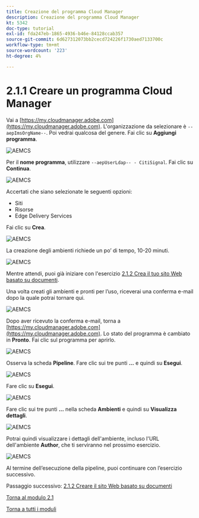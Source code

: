 ```yaml
---
title: Creazione del programma Cloud Manager
description: Creazione del programma Cloud Manager
kt: 5342
doc-type: tutorial
exl-id: fda247eb-1865-4936-b46e-84128ccab357
source-git-commit: 6d627312073bb2cecd724226f1730aed7133700c
workflow-type: tm+mt
source-wordcount: '223'
ht-degree: 4%

---
```


# 2.1.1 Creare un programma Cloud Manager

Vai a [https://my.cloudmanager.adobe.com](https://my.cloudmanager.adobe.com). L&#39;organizzazione da selezionare è `--aepImsOrgName--`. Poi vedrai qualcosa del genere. Fai clic su **Aggiungi programma**.

![AEMCS](./images/aemcs1.png)

Per il **nome programma**, utilizzare `--aepUserLdap-- - CitiSignal`. Fai clic su **Continua**.

![AEMCS](./images/aemcs2.png)

Accertati che siano selezionate le seguenti opzioni:

- Siti
- Risorse
- Edge Delivery Services

Fai clic su **Crea**.

![AEMCS](./images/aemcs3.png)

La creazione degli ambienti richiede un po’ di tempo, 10-20 minuti.

![AEMCS](./images/aemcs4.png)

Mentre attendi, puoi già iniziare con l&#39;esercizio [2.1.2 Crea il tuo sito Web basato su documenti](./ex2.md).

Una volta creati gli ambienti e pronti per l’uso, riceverai una conferma e-mail dopo la quale potrai tornare qui.

![AEMCS](./images/aemcs5.png)

Dopo aver ricevuto la conferma e-mail, torna a [https://my.cloudmanager.adobe.com](https://my.cloudmanager.adobe.com). Lo stato del programma è cambiato in **Pronto**. Fai clic sul programma per aprirlo.

![AEMCS](./images/aemcs6.png)

Osserva la scheda **Pipeline**. Fare clic sui tre punti **...** e quindi su **Esegui**.

![AEMCS](./images/aemcs7.png)

Fare clic su **Esegui**.

![AEMCS](./images/aemcs8.png)

Fare clic sui tre punti **...** nella scheda **Ambienti** e quindi su **Visualizza dettagli**.

![AEMCS](./images/aemcs9.png)

Potrai quindi visualizzare i dettagli dell&#39;ambiente, incluso l&#39;URL dell&#39;ambiente **Author**, che ti serviranno nel prossimo esercizio.

![AEMCS](./images/aemcs10.png)

Al termine dell’esecuzione della pipeline, puoi continuare con l’esercizio successivo.

Passaggio successivo: [2.1.2 Creare il sito Web basato su documenti](./ex2.md)

[Torna al modulo 2.1](./aemcs.md)

[Torna a tutti i moduli](./../../../overview.md)
